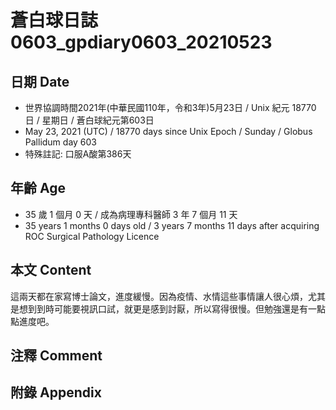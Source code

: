 [_metadata_:encoding]: - "utf-8"
[_metadata_:language]: - "zh-Hant-TW"
[_metadata_:fileformat]: - "markdown"
[_metadata_:MIME_type]: - "text/plain"
[_metadata_:markdown_version]: - "commonmark version 0.29"
[_metadata_:markdown_spec]: - "https://spec.commonmark.org/0.29/"

# 蒼白球日誌0603_gpdiary0603_20210523 #

## 日期 Date ##

* 世界協調時間2021年(中華民國110年，令和3年)5月23日 / Unix 紀元 18770 日 / 星期日 / 蒼白球紀元第603日
* May 23, 2021 (UTC) / 18770 days since Unix Epoch / Sunday / Globus Pallidum day 603
* 特殊註記: 口服A酸第386天

## 年齡 Age ##

* 35 歲 1 個月 0 天 / 成為病理專科醫師 3 年 7 個月 11 天
* 35 years 1 months 0 days old / 3 years 7 months 11 days after acquiring ROC Surgical Pathology Licence

## 本文 Content ##

這兩天都在家寫博士論文，進度緩慢。因為疫情、水情這些事情讓人很心煩，尤其是想到到時可能要視訊口試，就更是感到討厭，所以寫得很慢。但勉強還是有一點點進度吧。

## 注釋 Comment ##

## 附錄 Appendix ##

